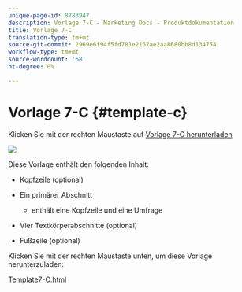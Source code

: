 ```yaml
---
unique-page-id: 8783947
description: Vorlage 7-C - Marketing Docs - Produktdokumentation
title: Vorlage 7-C
translation-type: tm+mt
source-git-commit: 2969e6f94f5fd781e2167ae2aa8680bb8d134754
workflow-type: tm+mt
source-wordcount: '68'
ht-degree: 0%

---
```



# Vorlage 7-C {#template-c}

Klicken Sie mit der rechten Maustaste auf [Vorlage 7-C herunterladen](http://docs.marketo.com/download/attachments/8783947/template-7c.html?version=1&amp;modificationdate=1437693360000&amp;api=v2)

![](assets/image2015-7-29-14-3a37-3a3.png)

Diese Vorlage enthält den folgenden Inhalt:

* Kopfzeile (optional)
* Ein primärer Abschnitt

   * enthält eine Kopfzeile und eine Umfrage

* Vier Textkörperabschnitte (optional)
* Fußzeile (optional)

Klicken Sie mit der rechten Maustaste unten, um diese Vorlage herunterzuladen:

[Template7-C.html](http://docs.marketo.com/download/attachments/8783947/template-7c.html?version=1&amp;modificationdate=1437693360000&amp;api=v2)
